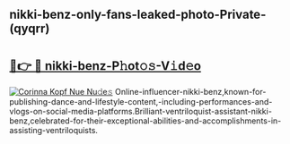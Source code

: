 ## nikki-benz-only-fans​-leaked-photo​-Private-(qyqrr)


# <h2><a href="https://mediaupload.pro?title=nikki-benz&ref=git">🔗👉 🔴 nikki-benz-P𝚑ot𝚘𝚜-V𝚒d𝚎o</a></h2>

[![Corinna Kopf Nue Nu𝚍e𝚜](https://i.imgur.com/0qMVB7G.gif)](https://mediaupload.pro?title=nikki-benz&ref=git)
Online-influencer-nikki-benz,known-for-publishing-dance-and-lifestyle-content,-including-performances-and-vlogs-on-social-media-platforms.Brilliant-ventriloquist-assistant-nikki-benz,celebrated-for-their-exceptional-abilities-and-accomplishments-in-assisting-ventriloquists.  